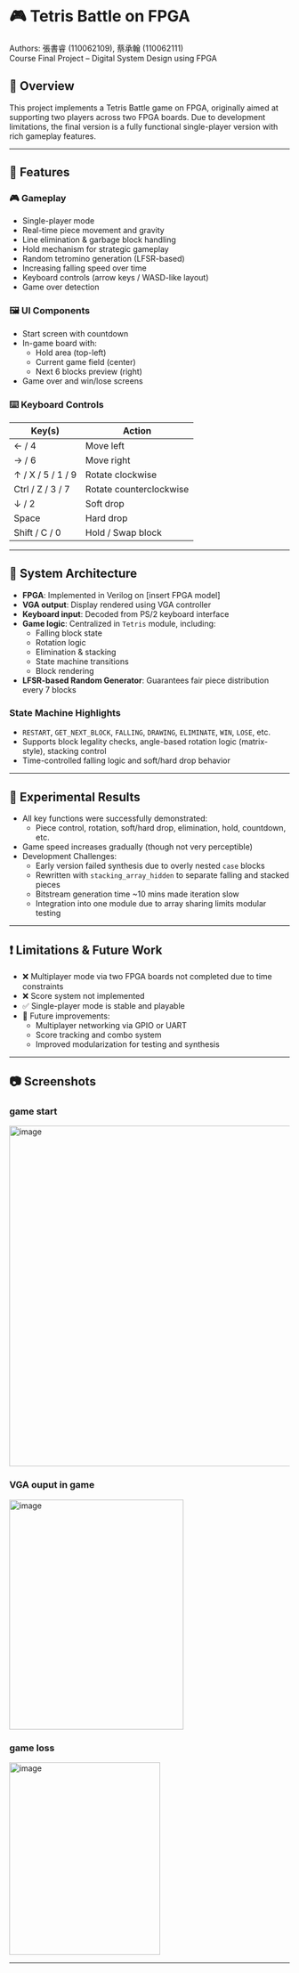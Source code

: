 # 🎮 Tetris Battle on FPGA 

Authors: 張書睿 (110062109), 蔡承翰 (110062111)  
Course Final Project – Digital System Design using FPGA

## 📌 Overview
This project implements a Tetris Battle game on FPGA, originally aimed at supporting two players across two FPGA boards. Due to development limitations, the final version is a fully functional single-player version with rich gameplay features.


---

## 🚀 Features
### 🎮 Gameplay
- Single-player mode
- Real-time piece movement and gravity
- Line elimination & garbage block handling
- Hold mechanism for strategic gameplay
- Random tetromino generation (LFSR-based)
- Increasing falling speed over time
- Keyboard controls (arrow keys / WASD-like layout)
- Game over detection

### 🖼️ UI Components
- Start screen with countdown
- In-game board with:
  - Hold area (top-left)
  - Current game field (center)
  - Next 6 blocks preview (right)
- Game over and win/lose screens

### ⌨️ Keyboard Controls
| Key(s) | Action |
|--------|--------|
| ← / 4 | Move left |
| → / 6 | Move right |
| ↑ / X / 5 / 1 / 9 | Rotate clockwise |
| Ctrl / Z / 3 / 7 | Rotate counterclockwise |
| ↓ / 2 | Soft drop |
| Space | Hard drop |
| Shift / C / 0 | Hold / Swap block |

---

## 🧠 System Architecture
- **FPGA**: Implemented in Verilog on [insert FPGA model]
- **VGA output**: Display rendered using VGA controller
- **Keyboard input**: Decoded from PS/2 keyboard interface
- **Game logic**: Centralized in `Tetris` module, including:
  - Falling block state
  - Rotation logic
  - Elimination & stacking
  - State machine transitions
  - Block rendering
- **LFSR-based Random Generator**: Guarantees fair piece distribution every 7 blocks

### State Machine Highlights
- `RESTART`, `GET_NEXT_BLOCK`, `FALLING`, `DRAWING`, `ELIMINATE`, `WIN`, `LOSE`, etc.
- Supports block legality checks, angle-based rotation logic (matrix-style), stacking control
- Time-controlled falling logic and soft/hard drop behavior

---

## 🧪 Experimental Results
- All key functions were successfully demonstrated:
  - Piece control, rotation, soft/hard drop, elimination, hold, countdown, etc.
- Game speed increases gradually (though not very perceptible)
- Development Challenges:
  - Early version failed synthesis due to overly nested `case` blocks
  - Rewritten with `stacking_array_hidden` to separate falling and stacked pieces
  - Bitstream generation time ~10 mins made iteration slow
  - Integration into one module due to array sharing limits modular testing

---

## ❗ Limitations & Future Work
- ❌ Multiplayer mode via two FPGA boards not completed due to time constraints
- ❌ Score system not implemented
- ✅ Single-player mode is stable and playable
- 🔧 Future improvements:
  - Multiplayer networking via GPIO or UART
  - Score tracking and combo system
  - Improved modularization for testing and synthesis

---

## 📷 Screenshots
### game start
<img width="515" height="612" alt="image" src="https://github.com/user-attachments/assets/0e14c4b8-e55b-4264-aa58-f4ecbf91e2a1" />

### VGA ouput in game
<img width="313" height="413" alt="image" src="https://github.com/user-attachments/assets/37c51dc2-915c-4557-bab1-084120e20679" />

### game loss
<img width="271" height="346" alt="image" src="https://github.com/user-attachments/assets/39b74739-931c-4eeb-8156-be24fbd30176" />


---
